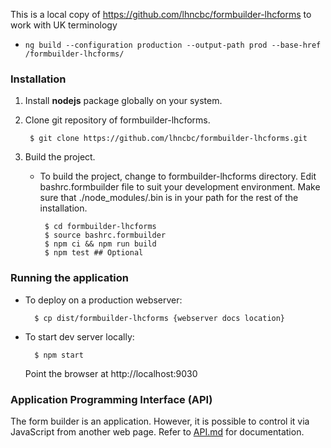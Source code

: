 This is a local copy of https://github.com/lhncbc/formbuilder-lhcforms to work with UK terminology

- `ng build --configuration production --output-path prod --base-href /formbuilder-lhcforms/`

### Installation 
1. Install **nodejs** package globally on your system.

2. Clone git repository of formbuilder-lhcforms.

        $ git clone https://github.com/lhncbc/formbuilder-lhcforms.git

3. Build the project.
   * To build the project, change to formbuilder-lhcforms directory. Edit bashrc.formbuilder file to suit your development environment. Make sure that ./node_modules/.bin is in your path for the rest of the installation.

          $ cd formbuilder-lhcforms
          $ source bashrc.formbuilder
          $ npm ci && npm run build
          $ npm test ## Optional

### Running the application
* To deploy on a production webserver:

        $ cp dist/formbuilder-lhcforms {webserver docs location}

* To start dev server locally:

        $ npm start
  Point the browser at http://localhost:9030

### Application Programming Interface (API)
The form builder is an application. However, it is possible to control it via
JavaScript from another web page. Refer to <a href="API.md">API.md</a>
for documentation.
        

        
